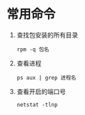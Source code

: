 #  常用命令

1. 查找包安装的所有目录

   `rpm -q 包名`

2. 查看进程

   `ps aux | grep 进程名`

3. 查看开启的端口号

   `netstat -tlnp`

